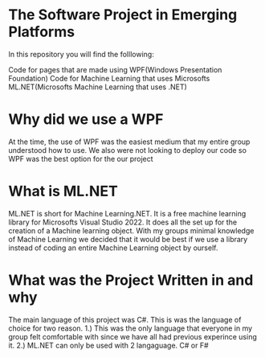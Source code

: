# The Software Project in Emerging Platforms 
In this repository you will find the folllowing:

Code for pages that are made using WPF(Windows Presentation Foundation)
Code for Machine Learning that uses Microsofts ML.NET(Microsofts Machine Learning that uses .NET)

# Why did we use a WPF
At the time, the use of WPF was the easiest medium that my entire group understood how to use. We also were not looking to deploy our code so WPF was the best option for the our project

# What is ML.NET

ML.NET is short for Machine Learning.NET. It is a free machine learning library for Microsofts Visual Studio 2022. It does all the set up for the creation of a Machine learning object. With my groups minimal knowledge of Machine Learning we decided that it would be best if we use a library instead of coding an entire Machine Learning object by ourself. 

# What was the Project Written in and why
The main language of this project was C#. This is was the language of choice for two reason.
1.) This was the only language that everyone in my group felt comfortable with since we have all had previous experince using it. 
2.) ML.NET can only be used with 2 langaguage. C# or F#

